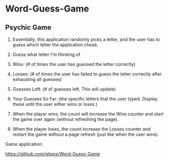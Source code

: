 # Word-Guess-Game

## Psychic Game 

1. Essentially, this application randomly picks a letter, and the user has to guess which letter the application chose. 

2. Guess what letter I'm thinking of

3. Wins: (# of times the user has guessed the letter correctly)

4. Losses: (# of times the user has failed to guess the letter correctly after exhausting all guesses)

5. Guesses Left: (# of guesses left. This will update)

6. Your Guesses So Far: (the specific letters that the user typed. Display these until the user either wins or loses.)

7. When the player wins, the count will increase the Wins counter and start the game over again (without refreshing the page).

8. When the player loses, the count increase the Losses counter and restart the game without a page refresh (just like when the user wins).

Game application: 

https://github.com/glipps/Word-Guess-Game 

